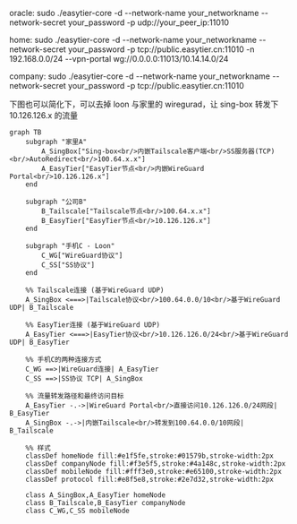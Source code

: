 oracle:
sudo ./easytier-core -d --network-name your_networkname --network-secret your_password -p udp://your_peer_ip:11010

home:
sudo ./easytier-core -d --network-name your_networkname --network-secret your_password -p tcp://public.easytier.cn:11010 -n 192.168.0.0/24 --vpn-portal wg://0.0.0.0:11013/10.14.14.0/24



company:
sudo ./easytier-core -d --network-name your_networkname --network-secret your_password -p tcp://public.easytier.cn:11010


下图也可以简化下，可以去掉 loon 与家里的 wiregurad，让 sing-box 转发下 10.126.126.x 的流量

```mermaid
graph TB
    subgraph "家里A"
        A_SingBox["Sing-box<br/>内嵌Tailscale客户端<br/>SS服务器(TCP)<br/>AutoRedirect<br/>100.64.x.x"]
        A_EasyTier["EasyTier节点<br/>内嵌WireGuard Portal<br/>10.126.126.x"]
    end
    
    subgraph "公司B"
        B_Tailscale["Tailscale节点<br/>100.64.x.x"]
        B_EasyTier["EasyTier节点<br/>10.126.126.x"]
    end
    
    subgraph "手机C - Loon"
        C_WG["WireGuard协议"]
        C_SS["SS协议"]
    end
    
    %% Tailscale连接 (基于WireGuard UDP)
    A_SingBox <===>|Tailscale协议<br/>100.64.0.0/10<br/>基于WireGuard UDP| B_Tailscale
    
    %% EasyTier连接 (基于WireGuard UDP)
    A_EasyTier <===>|EasyTier协议<br/>10.126.126.0/24<br/>基于WireGuard UDP| B_EasyTier
    
    %% 手机C的两种连接方式
    C_WG ==>|WireGuard连接| A_EasyTier
    C_SS ==>|SS协议 TCP| A_SingBox
    
    %% 流量转发路径和最终访问目标
    A_EasyTier -.->|WireGuard Portal<br/>直接访问10.126.126.0/24网段| B_EasyTier
    A_SingBox -.->|内嵌Tailscale<br/>转发到100.64.0.0/10网段| B_Tailscale
    
    %% 样式
    classDef homeNode fill:#e1f5fe,stroke:#01579b,stroke-width:2px
    classDef companyNode fill:#f3e5f5,stroke:#4a148c,stroke-width:2px
    classDef mobileNode fill:#fff3e0,stroke:#e65100,stroke-width:2px
    classDef protocol fill:#e8f5e8,stroke:#2e7d32,stroke-width:2px
    
    class A_SingBox,A_EasyTier homeNode
    class B_Tailscale,B_EasyTier companyNode
    class C_WG,C_SS mobileNode
```